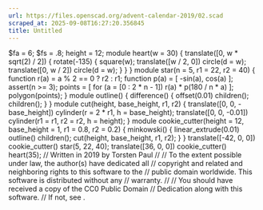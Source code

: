 ```yaml
---
url: https://files.openscad.org/advent-calendar-2019/02.scad
scraped_at: 2025-09-08T16:27:20.356845
title: Untitled
---
```


$fa = 6; $fs = .8; height = 12; module heart(w = 30) { translate([0, w *
sqrt(2) / 2]) { rotate(-135) { square(w); translate([w / 2, 0]) circle(d = w);
translate([0, w / 2]) circle(d = w); } } } module star(n = 5, r1 = 22, r2 =
40) { function r(a) = a % 2 == 0 ? r2 : r1; function p(a) = [ -sin(a), cos(a)
]; assert(n >= 3); points = [ for (a = [0 : 2 * n - 1]) r(a) * p(180 / n * a)
]; polygon(points); } module outline() { difference() { offset(0.01)
children(); children(); } } module cut(height, base_height, r1, r2) {
translate([0, 0, -base_height]) cylinder(r = 2 * r1, h = base_height);
translate([0, 0, -0.01]) cylinder(r1 = r1, r2 = r2, h = height); } module
cookie_cutter(height = 12, base_height = 1, r1 = 0.8, r2 = 0.2) { minkowski()
{ linear_extrude(0.01) outline() children(); cut(height, base_height, r1, r2);
} } translate([-42, 0, 0]) cookie_cutter() star(5, 22, 40); translate([36, 0,
0]) cookie_cutter() heart(35); // Written in 2019 by Torsten Paul  // // To
the extent possible under law, the author(s) have dedicated all // copyright
and related and neighboring rights to this software to the // public domain
worldwide. This software is distributed without any // warranty. // // You
should have received a copy of the CC0 Public Domain // Dedication along with
this software. // If not, see .

